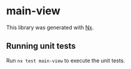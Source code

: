 # main-view

This library was generated with [Nx](https://nx.dev).

## Running unit tests

Run `nx test main-view` to execute the unit tests.
